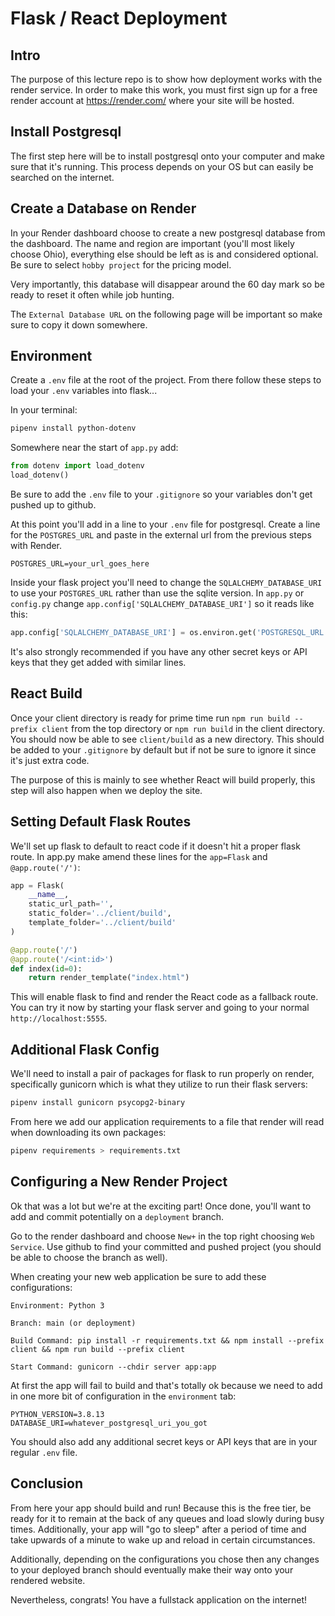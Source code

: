 # Flask / React Deployment

## Intro

The purpose of this lecture repo is to show how deployment works with the render service. In order to make this work, you must first sign up for a free render account at https://render.com/ where your site will be hosted.

## Install Postgresql

The first step here will be to install postgresql onto your computer and make sure that it's running. This process depends on your OS but can easily be searched on the internet.

## Create a Database on Render

In your Render dashboard choose to create a new postgresql database from the dashboard. The name and region are important (you'll most likely choose Ohio), everything else should be left as is and considered optional. Be sure to select `hobby project` for the pricing model.

Very importantly, this database will disappear around the 60 day mark so be ready to reset it often while job hunting.

The `External Database URL` on the following page will be important so make sure to copy it down somewhere.

## Environment

Create a `.env` file at the root of the project. From there follow these steps to load your `.env` variables into flask...

In your terminal:

```bash
pipenv install python-dotenv
```

Somewhere near the start of `app.py` add:

```python
from dotenv import load_dotenv
load_dotenv()
```

Be sure to add the `.env` file to your `.gitignore` so your variables don't get pushed up to github.

At this point you'll add in a line to your `.env` file for postgresql. Create a line for the `POSTGRES_URL` and paste in the external url from the previous steps with Render.

```env
POSTGRES_URL=your_url_goes_here
```

Inside your flask project you'll need to change the `SQLALCHEMY_DATABASE_URI` to use your `POSTGRES_URL` rather than use the sqlite version. In `app.py` or `config.py` change `app.config['SQLALCHEMY_DATABASE_URI']` so it reads like this:

```python
app.config['SQLALCHEMY_DATABASE_URI'] = os.environ.get('POSTGRESQL_URL')
```

It's also strongly recommended if you have any other secret keys or API keys that they get added with similar lines.

## React Build

Once your client directory is ready for prime time run `npm run build --prefix client` from the top directory or `npm run build` in the client directory. You should now be able to see `client/build` as a new directory. This should be added to your `.gitignore` by default but if not be sure to ignore it since it's just extra code.

The purpose of this is mainly to see whether React will build properly, this step will also happen when we deploy the site.

## Setting Default Flask Routes

We'll set up flask to default to react code if it doesn't hit a proper flask route. In app.py make amend these lines for the `app=Flask` and `@app.route('/')`:

```python
app = Flask(
    __name__,
    static_url_path='',
    static_folder='../client/build',
    template_folder='../client/build'
)

@app.route('/')
@app.route('/<int:id>')
def index(id=0):
    return render_template("index.html")
```

This will enable flask to find and render the React code as a fallback route. You can try it now by starting your flask server and going to your normal `http://localhost:5555`.

## Additional Flask Config #####

We'll need to install a pair of packages for flask to run properly on render, specifically gunicorn which is what they utilize to run their flask servers:

```bash
pipenv install gunicorn psycopg2-binary
```

From here we add our application requirements to a file that render will read when downloading its own packages:

```bash
pipenv requirements > requirements.txt
```

## Configuring a New Render Project

Ok that was a lot but we're at the exciting part! Once done, you'll want to add and commit potentially on a `deployment` branch.

Go to the render dashboard and choose `New+` in the top right choosing `Web Service`. Use github to find your committed and pushed project (you should be able to choose the branch as well).

When creating your new web application be sure to add these configurations:

```
Environment: Python 3

Branch: main (or deployment)

Build Command: pip install -r requirements.txt && npm install --prefix client && npm run build --prefix client

Start Command: gunicorn --chdir server app:app
```

At first the app will fail to build and that's totally ok because we need to add in one more bit of configuration in the `environment` tab:

```
PYTHON_VERSION=3.8.13
DATABASE_URI=whatever_postgresql_uri_you_got
```

You should also add any additional secret keys or API keys that are in your regular `.env` file.

## Conclusion

From here your app should build and run! Because this is the free tier, be ready for it to remain at the back of any queues and load slowly during busy times. Additionally, your app will "go to sleep" after a period of time and take upwards of a minute to wake up and reload in certain circumstances.

Additionally, depending on the configurations you chose then any changes to your deployed branch should eventually make their way onto your rendered website.

Nevertheless, congrats! You have a fullstack application on the internet!
